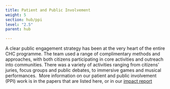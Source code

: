 ```yaml
---
title: Patient and Public Involvement
weight: 5
section: hub/ppi
level: "2.5"
parent: hub

---
```

A clear public engagement strategy has been at the very heart of the entire CHC programme. The team used a range of complimentary methods and approaches, with both citizens participating in core activities and outreach into communities.  There was a variety of activities ranging from citizens’ juries, focus groups and public debates, to immersive games and musical performances.
​
More information on our patient and public involvement (PPI) work is in the papers that are listed here, or in our [impact report](https://www.chc-impact-report.co.uk/chc-hub)
        
